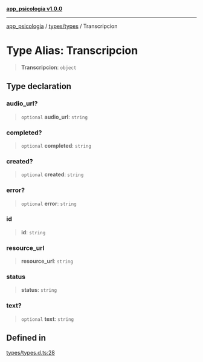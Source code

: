 [**app_psicologia v1.0.0**](../../../README.md)

***

[app_psicologia](../../../modules.md) / [types/types](../README.md) / Transcripcion

# Type Alias: Transcripcion

> **Transcripcion**: `object`

## Type declaration

### audio\_url?

> `optional` **audio\_url**: `string`

### completed?

> `optional` **completed**: `string`

### created?

> `optional` **created**: `string`

### error?

> `optional` **error**: `string`

### id

> **id**: `string`

### resource\_url

> **resource\_url**: `string`

### status

> **status**: `string`

### text?

> `optional` **text**: `string`

## Defined in

[types/types.d.ts:28](https://github.com/XxtbmfxX/app_psicologia/blob/1b7e1a732f6dc51a16bb04e0db4a2462b477a368/types/types.d.ts#L28)
